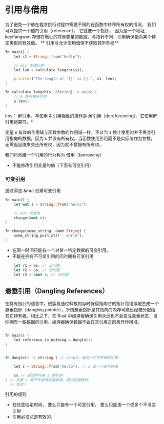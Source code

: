 # 引用与借用

为了避免一个值在程序执行过程中需要不同的在函数中转移所有权的情况， 我们可以提供一个值的引用（reference）， 它就像一个指针， 因为是一个地址, keyifangwen 存储在地址的其他变量的数据。与指针不同，引用确保指向某个特定类型的有效值。
** 引用与允许使用值但不获取其所有权**

```rust
fn main() {
    let s1 = String::from("hello");

    // &s1 传递引用
    let len = calculate_length(&s1);

    println!("The length of '{}' is {}.", s1, len);
}

fn calculate_length(s: &String) -> usize {
    // & 符号接受引用
    s.len()
}
```



tips： 解引用，与使用 & 引用相反的操作是 解引用（dereferencing），它使用解引用运算符，*

变量 s 有效的作用域与函数参数的作用域一样，不过当 s 停止使用时并不丢弃引用指向的数据，因为 s 并没有所有权。当函数使用引用而不是实际值作为参数，无需返回值来交还所有权，因为就不曾拥有所有权。

我们将创建一个引用的行为称为 借用（borrowing）

* 不能修改引用变量的值（下面有可变引用）


### 可变引用

通过添加 &mut 创建可变引用

```rust
fn main() {
    let mut s = String::from("hello");

    // mut 可更改
    change(&mut s);
}

fn change(some_string: &mut String) {
    some_string.push_str(", world");
}
```

* 在同一时间只能有一个对某一特定数据的可变引用。
* 不能在拥有不可变引用的同时拥有可变引用
```rust 
    let r1 = &s; // 没问题
    let r2 = &s; // 没问题
    let r3 = &mut s; // 大问题
```


## 悬垂引用（Dangling References）
在具有指针的语言中，很容易通过释放内存时保留指向它的指针而错误地生成一个 悬垂指针（dangling pointer），所谓悬垂指针是其指向的内存可能已经被分配给其它持有者。相比之下，在 Rust 中编译器确保引用永远也不会变成悬垂状态：当你拥有一些数据的引用，编译器确保数据不会在其引用之前离开作用域。

```rust

fn main() {
    let reference_to_nothing = dangle();
}


fn dangle() -> &String { // dangle 返回一个字符串的引用

    let s = String::from("hello"); // s 是一个新字符串

    &s // 返回字符串 s 的引用
} // 这里 s 离开作用域并被丢弃。其内存被释放。
  // 危险！ 

```

引用的规则

* 在任意给定时间， 要么只能有一个可变引用， 要么只能由一个或多个不可变引用
* 引用必须总是有效的。
